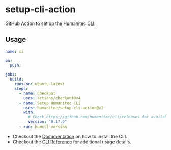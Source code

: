 # setup-cli-action

GitHub Action to set up the [Humanitec CLI](https://developer.humanitec.com/platform-orchestrator/cli/).


## Usage

```yaml
name: ci

on:
  push:

jobs:
  build:
    runs-on: ubuntu-latest
    steps:
      - name: Checkout
        uses: actions/checkout@v4
      - name: Setup Humanitec CLI
        uses: humanitec/setup-cli-action@v1
        with:
          # Check https://github.com/humanitec/cli/releases for available versions
          version: "0.17.0"
      - run: humctl version

```

- Checkout the [Documentation](https://developer.humanitec.com/platform-orchestrator/cli/) on how to install the CLI.
- Checkout the [CLI Reference](https://developer.humanitec.com/platform-orchestrator/reference/cli-references/) for additional usage details.
